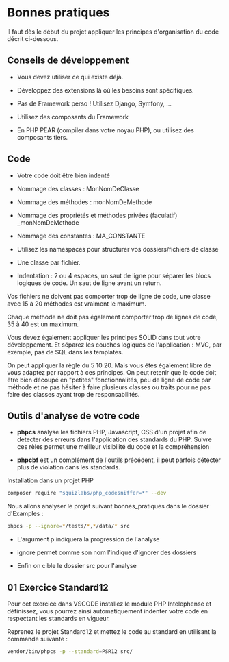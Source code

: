 # Bonnes pratiques

Il faut dès le début du projet appliquer les principes d'organisation du code décrit ci-dessous.

## Conseils de développement

- Vous devez utiliser ce qui existe déjà.

- Développez des extensions là où les besoins sont spécifiques.

- Pas de Framework perso ! Utilisez Django, Symfony, ...

- Utilisez des composants du Framework

- En PHP PEAR (compiler dans votre noyau PHP), ou utilisez des composants tiers.

## Code 

- Votre code doit être bien indenté 

- Nommage des classes : MonNomDeClasse

- Nommage des méthodes : monNomDeMethode

- Nommage des propriétés et méthodes privées (faculatif) _monNomDeMethode

- Nommage des constantes : MA_CONSTANTE

- Utilisez les namespaces pour structurer vos dossiers/fichiers de classe

- Une classe par fichier.

- Indentation : 2 ou 4 espaces, un saut de ligne pour séparer les blocs logiques de code. Un saut de ligne avant un return.

Vos fichiers ne doivent pas comporter trop de ligne de code, une classe avec 15 à 20 méthodes est vraiment le maximum.

Chaque méthode ne doit pas également comporter trop de lignes de code, 35 à 40 est un maximum.

Vous devez également appliquer les principes SOLID dans tout votre développement. Et séparez les couches logiques de l'application : MVC, par exemple, pas de SQL dans les templates.

On peut appliquer la règle du 5 10 20. Mais vous êtes également libre de vous adaptez par rapport à ces principes. On peut retenir que le code doit être bien découpé en "petites" fonctionnalités, peu de ligne de code par méthode et ne pas hésiter à faire plusieurs classes ou traits pour ne pas faire des classes ayant trop de responsabilités.

## Outils d'analyse de votre code

- **phpcs** analyse les fichiers PHP, Javascript, CSS d'un projet afin de detecter des erreurs dans l'application des standards du PHP. Suivre ces rèles permet une meilleur visibilité du code et la compréhension

- **phpcbf** est un complément de l'outils précédent, il peut parfois détecter plus de violation dans les standards.

Installation dans un projet PHP

```bash
composer require "squizlabs/php_codesniffer=*" --dev
```

Nous allons analyser le projet suivant bonnes_pratiques dans le dossier d'Examples :

```bash
phpcs -p --ignore=*/tests/*,*/data/* src
```

- L'argument p indiquera la progression de l'analyse

- ignore permet comme son nom l'indique d'ignorer des dossiers 

- Enfin on cible le dossier src pour l'analyse

## 01 Exercice Standard12

Pour cet exercice dans VSCODE installez le module PHP Intelephense et définissez, vous pourrez ainsi automatiquement indenter votre code en respectant les standards en vigueur.

Reprenez le projet Standard12 et mettez le code au standard en utilisant la commande suivante :

```bash
vendor/bin/phpcs -p --standard=PSR12 src/
```
